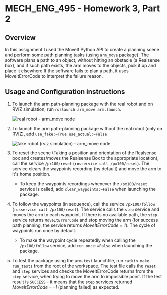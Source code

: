 # MECH_ENG_495 - Homework 3, Part 2


## Overview

In this assignment I used the MoveIt Python API to create a planning scene and perform some path planning tasks (using `arm_move` package).
The software plans a path to an object, without hitting an obstacle (a Realsense box), and if such path exists, the arm moves to the objects, pick it up and place it elsewhere
If the software fails to plan a path, it uses MoveItErrorCode to interpret the failure reason.

## Usage and Configuration instructions

1. To launch the arm path-planning package with the real robot and on RVIZ simulation, run `roslaunch arm_move arm.launch`.

    ![real robot - arm_move node](https://github.com/YaelBenShalom/Gazebo-Differential-Drive-and-Arm-Motion-Planning/blob/master/arm_move/GIFs/arm_move.gif)

2. To launch the arm path-planning package without the real robot (only on RVIZ), add `use_fake:=True use_actual:=False`

    ![fake robot (rviz simulation) - arm_move node](https://github.com/YaelBenShalom/Gazebo-Differential-Drive-and-Arm-Motion-Planning/blob/master/arm_move/GIFs/arm_move_rviz.gif)

3. To reset the scene (Taking a position and orientation of the Realsense box and creates/moves the Realsense Box to the appropriate location), call the service `/px100/reset` (`rosservice call /px100/reset`). The service clears the waypoints recording (by default) and move the arm to it's home position.

    - To keep the waypoints recordings whenever the `/px100/reset` service is called, add `clear_waypoints:=False` when launching the package.

4. To follow the waypoints (in sequence), call the service `/px100/follow` (`rosservice call /px100/reset`). The service calls the `step` service and moves the arm to each waypoint. If there is no available path, the `step` service returns `MoveItErrorCode` and stop moving the arm (for success path planning, the service returns *MoveItErrorCode = 1*). The cycle of waypoints run once by default.

    - To make the waypoint cycle repeatedly when calling the `/px100/follow` service, add `run_once:=False` when launching the package.

5. To test the package using the `arm.test` launchfile, run `catkin_make run_tests` from the root of the workspace. The test file calls the `reset` and `step` services and checks the MoveItErrorCode returns from the `step` service, when trying to move the arm to impossible point. If the test result is `SUCCESS` - it means that the `step` services returned *MoveItErrorCode = -1* (planning failed) as expected.
